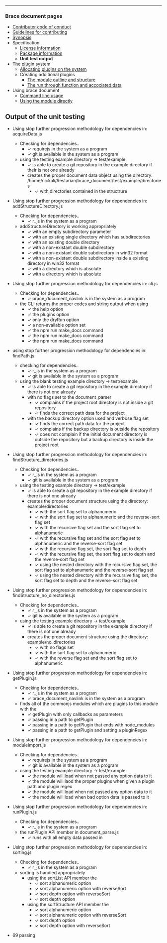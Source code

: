 
---
### Brace document pages
* [Contributer code of conduct](https://github.com/restarian/brace_document/blob/master/docs/contributer_code_of_conduct.md)
* [Guidelines for contributing](https://github.com/restarian/brace_document/blob/master/docs/guidelines_for_contributing.md)
* [Synopsis](https://github.com/restarian/brace_document/blob/master/docs/synopsis.md)
* Specification
  * [License information](https://github.com/restarian/brace_document/blob/master/docs/specification/license_information.md)
  * [Package information](https://github.com/restarian/brace_document/blob/master/docs/specification/package_information.md)
  * **Unit test output**
* The plugin system
  * [Allocating plugins on the system](https://github.com/restarian/brace_document/blob/master/docs/the_plugin_system/allocating_plugins_on_the_system.md)
  * Creating additional plugins
    * [The module outline and structure](https://github.com/restarian/brace_document/blob/master/docs/the_plugin_system/creating_additional_plugins/the_module_outline_and_structure.md)
    * [The run through function and accociated data](https://github.com/restarian/brace_document/blob/master/docs/the_plugin_system/creating_additional_plugins/the_runThrough_function_and_accociated_data.md)
* Using brace document
  * [Command line usage](https://github.com/restarian/brace_document/blob/master/docs/using_brace_document/command_line_usage.md)
  * [Using the module directly](https://github.com/restarian/brace_document/blob/master/docs/using_brace_document/using_the_module_directly.md)
## Output of the unit testing

  * Using stop further progression methodology for dependencies in: acquireData.js
    * Checking for dependencies..
      * ✓ requirejs in the system as a program
      * ✓ git is available in the system as a program
    * using the testing example directory -> test/example
      * ✓ is able to create a git repository in the example directory if their is not one already
      * creates the proper document data object using the directory: /home/nickali/Restarian/brace_document/test/example/directories
        * ✓ with directories contained in the structrure

  * Using stop further progression methodology for dependencies in: addStructureDirectory.js
    * Checking for dependencies..
      * ✓ r_js in the system as a program
    * addStructureDirectory is working appropriately
      * ✓ with an empty subdirectory parameter
      * ✓ with an existing single directory which has subdirectories
      * ✓ with an existing double directory
      * ✓ with a non-existant double subdirectory
      * ✓ with a non-existant double subdirectory in win32 format
      * ✓ with a non-existant double subdirectory inside a existing directory in win32 format
      * ✓ with a directory which is absolute
      * ✓ with a directory which is absolute

  * Using stop further progression methodology for dependencies in: cli.js
    * Checking for dependencies..
      * ✓ brace_document_navlink is in the system as a program
    * the CLI returns the proper codes and string output when using
      * ✓ the help option
      * ✓ the plugins option
      * ✓ only the dryRun option
      * ✓ a non-available option set
      * ✓ the npm run make_docs command
      * ✓ the npm run make_docs command
      * ✓ the npm run make_docs command

  * using stop further progression methodology for dependencies in: findPath.js
    * checking for dependencies..
      * ✓ r_js in the system as a program
      * ✓ git is available in the system as a program
    * using the blank testing example directory -> test/example
      * ✓ is able to create a git repository in the example directory if there is not one already
      * with no flags set to the document_parser
        * ✓ complains if the project root directory is not inside a git repository
        * ✓ finds the correct path data for the project
      * with the backup directory option used and verbose flag set
        * ✓ finds the correct path data for the project
        * ✓ complains if the backup directory is outside the repository
        * ✓ does not complain if the initial document directory is outside the repository but a backup directory is inside the project root

  * Using stop further progression methodology for dependencies in: findStructure_directories.js
    * Checking for dependencies..
      * ✓ r_js in the system as a program
      * ✓ git is available in the system as a program
    * using the testing example directory -> test/example
      * ✓ is able to create a git repository in the example directory if there is not one already
      * creates the proper document structure using the directory: example/directories
        * ✓ with the sort flag set to alphanumeric
        * ✓ with the sort flag set to alphanumeric and the reverse-sort flag set
        * ✓ with the recursive flag set and the sort flag set to alphanumeric
        * ✓ with the recursive flag set and the sort flag set to alphanumeric and the reverse-sort flag set
        * ✓ with the recursive flag set, the sort flag set to depth
        * ✓ with the recursive flag set, the sort flag set to depth and the reverse-sort flag set
        * ✓ using the nested directory with the recursive flag set, the sort flag set to alphanumeric and the reverse-sort flag set
        * ✓ using the nested directory with the recursive flag set, the sort flag set to depth and the reverse-sort flag set

  * Using stop further progression methodology for dependencies in: findStructure_no_directories.js
    * Checking for dependencies..
      * ✓ r_js in the system as a program
      * ✓ git is available in the system as a program
    * using the testing example directory -> test/example
      * ✓ is able to create a git repository in the example directory if there is not one already
      * creates the proper document structure using the directory: example/no_directories
        * ✓ with no flags set
        * ✓ with the sort flag set to alphanumeric
        * ✓ with the reverse flag set and the sort flag set to alphanumeric

  * Using stop further progression methodology for dependencies in: getPlugin.js
    * Checking for dependencies..
      * ✓ r_js in the system as a program
      * ✓ brace_document_navlink is in the system as a program
    * finds all of the commonjs modules which are plugins to this module with the
      * ✓ getPlugin with only callbacks as parameters
      * ✓ passing in a path to getPlugin
      * ✓ passing in a path to getPlugin that ends with node_modules
      * ✓ passing in a path to getPlugin and setting a pluginRegex

  * Using stop further progression methodology for dependencies in: moduleImport.js
    * Checking for dependencies..
      * ✓ requirejs in the system as a program
      * ✓ git is available in the system as a program
    * using the testing example directory -> test/example
      * ✓ the module will load when not passed any option data to it
      * ✓ the module will laod the proper plugins when given a plugin path and plugin regex
      * ✓ the module will load when not passed any option data to it
      * ✓ the module will load when bad option data is passed to it

  * Using stop further progression methodology for dependencies in: runPlugin.js
    * Checking for dependencies..
      * ✓ r_js in the system as a program
    * the runPlugin API member in document_parse.js
      * ✓ runs with all empty data passed in

  * Using stop further progression methodology for dependencies in: sorting.js
    * Checking for dependencies..
      * ✓ r_js in the system as a program
    * sorting is handled appropriately
      * using the sortList API member the
        * ✓ sort alphanumeric option
        * ✓ sort alphanumeric option with reverseSort
        * ✓ sort depth option with reverseSort
        * ✓ sort depth option
      * using the sortStructure API member the
        * ✓ sort alphanumeric option
        * ✓ sort alphanumeric option with reverseSort
        * ✓ sort depth option
        * ✓ sort depth option with reverseSort

  * 69 passing

